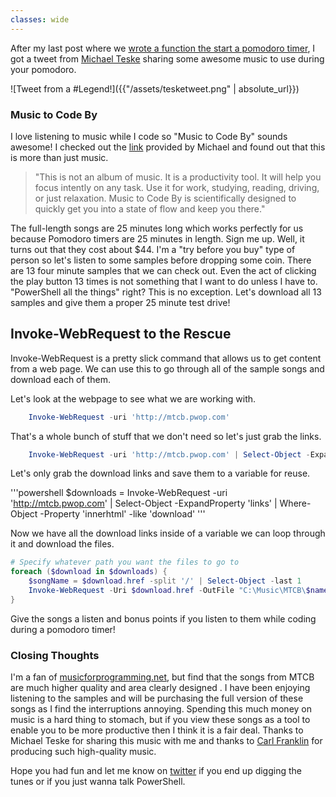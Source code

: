 ```yaml
---
classes: wide
---
```


After my last post where we [wrote a function the start a pomodoro timer](https://andrewpla.github.io/A-Toasty-Pomodoro-Timer/), I got a tweet from [Michael Teske](https://twitter.com\teskemj) sharing some awesome music to use during your pomodoro.

![Tweet from a #Legend!]({{"/assets/tesketweet.png" | absolute_url}})

### Music to Code By

I love listening to music while I code so "Music to Code By" sounds awesome! I checked out the [link](https://mtcb.pwop.com) provided by Michael and found out that this is more than just music.

> "This is not an album of music. It is a productivity tool. It will help you focus intently on any task. Use it for work, studying, reading, driving, or just relaxation. Music to Code By is scientifically designed to quickly get you into a state of flow and keep you there."

The full-length songs are 25 minutes long which works perfectly for us because Pomodoro timers are 25 minutes in length. Sign me up. Well, it turns out that they cost about $44. I'm a "try before you buy" type of person so let's listen to some samples before dropping some coin. There are 13 four minute samples that we can check out. Even the act of clicking the play button 13 times is not something that I want to do unless I have to. "PowerShell all the things" right? This is no exception. Let's download all 13 samples and give them a proper 25 minute test drive!

## Invoke-WebRequest to the Rescue

Invoke-WebRequest is a pretty slick command that allows us to get content from a web page. We can use this to go through all of the sample songs and download each of them.

Let's look at the webpage to see what we are working with.

```powershell
    Invoke-WebRequest -uri 'http://mtcb.pwop.com'
```

That's a whole bunch of stuff that we don't need so let's just grab the links.

```powershell
    Invoke-WebRequest -uri 'http://mtcb.pwop.com' | Select-Object -ExpandProperty 'links'
```

Let's only grab the download links and save them to a variable for reuse.

'''powershell
    $downloads = Invoke-WebRequest -uri 'http://mtcb.pwop.com' | 
    Select-Object -ExpandProperty 'links' |
    Where-Object -Property 'innerhtml' -like 'download'
'''

Now we have all the download links inside of a variable we can loop through it and download the files. 

```powershell
# Specify whatever path you want the files to go to
foreach ($download in $downloads) {
    $songName = $download.href -split '/' | Select-Object -last 1
    Invoke-WebRequest -Uri $download.href -OutFile "C:\Music\MTCB\$name"
}
```

Give the songs a listen and bonus points if you listen to them while coding during a pomodoro timer!

### Closing Thoughts

I'm a fan of [musicforprogramming.net](http://musicforprogramming.net), but find that the songs from MTCB are much higher quality and area clearly designed . I have been enjoying listening to the samples and will be purchasing the full version of these songs as I find the interruptions annoying. Spending this much money on music is a hard thing to stomach, but if you view these songs as a tool to enable you to be more productive then I think it is a fair deal. Thanks to Michael Teske for sharing this music with me and thanks to [Carl Franklin](https://twitter.com/carlfranklin) for producing such high-quality music.

Hope you had fun and let me know on [twitter](https://twitter.com/plaandrew22) if you end up digging the tunes or if you just wanna talk PowerShell.